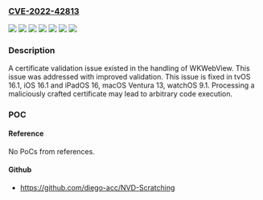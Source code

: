 ### [CVE-2022-42813](https://cve.mitre.org/cgi-bin/cvename.cgi?name=CVE-2022-42813)
![](https://img.shields.io/static/v1?label=Product&message=macOS&color=blue)
![](https://img.shields.io/static/v1?label=Product&message=tvOS&color=blue)
![](https://img.shields.io/static/v1?label=Product&message=watchOS&color=blue)
![](https://img.shields.io/static/v1?label=Version&message=%3C%2013%20&color=brighgreen)
![](https://img.shields.io/static/v1?label=Version&message=%3C%2016.1%20&color=brighgreen)
![](https://img.shields.io/static/v1?label=Version&message=%3C%209.1%20&color=brighgreen)
![](https://img.shields.io/static/v1?label=Vulnerability&message=Processing%20a%20maliciously%20crafted%20certificate%20may%20lead%20to%20arbitrary%20code%20execution&color=brighgreen)

### Description

A certificate validation issue existed in the handling of WKWebView. This issue was addressed with improved validation. This issue is fixed in tvOS 16.1, iOS 16.1 and iPadOS 16, macOS Ventura 13, watchOS 9.1. Processing a maliciously crafted certificate may lead to arbitrary code execution.

### POC

#### Reference
No PoCs from references.

#### Github
- https://github.com/diego-acc/NVD-Scratching

